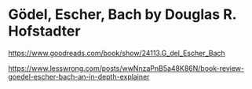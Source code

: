 # Gödel, Escher, Bach by Douglas R. Hofstadter

https://www.goodreads.com/book/show/24113.G_del_Escher_Bach

https://www.lesswrong.com/posts/wwNnzaPnB5a48K86N/book-review-goedel-escher-bach-an-in-depth-explainer